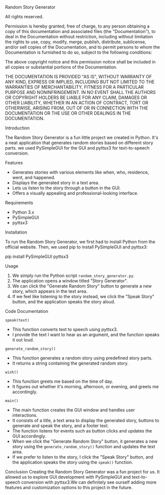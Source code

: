  Random Story Generator


All rights reserved.

Permission is hereby granted, free of charge, to any person obtaining a copy of this documentation and associated files (the "Documentation"), to deal in the Documentation without restriction, including without limitation the rights to use, copy, modify, merge, publish, distribute, sublicense, and/or sell copies of the Documentation, and to permit persons to whom the Documentation is furnished to do so, subject to the following conditions:

The above copyright notice and this permission notice shall be included in all copies or substantial portions of the Documentation.

THE DOCUMENTATION IS PROVIDED "AS IS", WITHOUT WARRANTY OF ANY KIND, EXPRESS OR IMPLIED, INCLUDING BUT NOT LIMITED TO THE WARRANTIES OF MERCHANTABILITY, FITNESS FOR A PARTICULAR PURPOSE AND NONINFRINGEMENT. IN NO EVENT SHALL THE AUTHORS OR COPYRIGHT HOLDERS BE LIABLE FOR ANY CLAIM, DAMAGES OR OTHER LIABILITY, WHETHER IN AN ACTION OF CONTRACT, TORT OR OTHERWISE, ARISING FROM, OUT OF OR IN CONNECTION WITH THE DOCUMENTATION OR THE USE OR OTHER DEALINGS IN THE DOCUMENTATION.






 Introduction

The Random Story Generator is a fun little project we created in Python. It's a neat application that generates random stories based on different story parts. we used PySimpleGUI for the GUI and pyttsx3 for text-to-speech conversion.

 Features

- Generates stories with various elements like when, who, residence, went, and happened.
- Displays the generated story in a text area.
- Lets us listen to the story through a button in the GUI.
- Offers a visually appealing and professional-looking interface.

 Requirements

- Python 3.x
- PySimpleGUI
- pyttsx3


Installation

To run the Random Story Generator, we first had to install Python from the official website. Then, we used pip to install PySimpleGUI and pyttsx3:

pip install PySimpleGUI pyttsx3



Usage

1. We simply run the Python script `random_story_generator.py`.
2. The application opens a window titled "Story Generator".
3. We can click the "Generate Random Story" button to generate a new story, which appears in the text area.
4. If we feel like listening to the story instead, we click the "Speak Story" button, and the application speaks the story aloud.




Code Documentation

 `speak(text)`

- This function converts text to speech using pyttsx3.
- I provide the text I want to hear as an argument, and the function speaks it out loud.

`generate_random_story()`

- This function generates a random story using predefined story parts.
- It returns a string containing the generated random story.


`wish()`

- This function greets me based on the time of day.
- It figures out whether it's morning, afternoon, or evening, and greets me accordingly.

`main()`
- The main function creates the GUI window and handles user interactions.
- It consists of a title, a text area to display the generated story, buttons to generate and speak the story, and a footer text.
- The function listens for events such as button clicks and updates the GUI accordingly.
- When we click the "Generate Random Story" button, it generates a new story using the `generate_random_story()` function and updates the text area.
- If we prefer to listen to the story, I click the "Speak Story" button, and the application speaks the story using the `speak()` function.

 
Conclusion
Creating the Random Story Generator was a fun project for us. It allowed us to explore GUI development with PySimpleGUI and text-to-speech conversion with pyttsx3.We can definitely see ourself adding more features and customization options to this project in the future.

